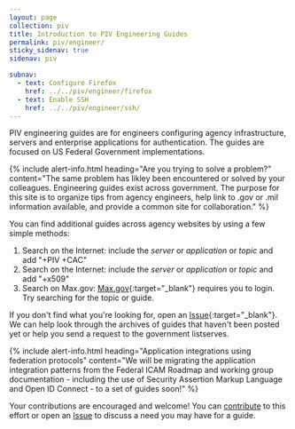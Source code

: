 ```yaml
---
layout: page
collection: piv
title: Introduction to PIV Engineering Guides
permalink: piv/engineer/
sticky_sidenav: true
sidenav: piv

subnav:
  - text: Configure Firefox
    href: ../../piv/engineer/firefox
  - text: Enable SSH
    href: ../../piv/engineer/ssh/
---
```


PIV engineering guides are for engineers configuring agency infrastructure, servers and enterprise applications for authentication. The guides are focused on US Federal Government implementations. 

{% include alert-info.html heading="Are you trying to solve a problem?" content="The same problem has likley been encountered or solved by your colleagues.  Engineering guides exist across government.  The purpose for this site is to organize tips from agency engineers, help link to .gov or .mil information available, and provide a common site for collaboration." %}

You can find additional guides across agency websites by using a few simple methods: 

1. Search on the Internet: include the _server_ or _application_ or _topic_ and add "+PIV +CAC"
2. Search on the Internet: include the _server_ or _application_ or _topic_ and add "+x509"
3. Search on Max.gov:  [Max.gov](https://max.gov){:target="_blank"} requires you to login.  Try searching for the topic or guide.   

If you don't find what you're looking for, open an [Issue]({{site.repo_url}}/issues){:target="_blank"}.  We can help look through the archives of guides that haven't been posted yet or help you send a request to the government listserves.  

{% include alert-info.html heading="Application integrations using federation protocols" content="We will be migrating the application integration patterns from the Federal ICAM Roadmap and working group documentation - including the use of Security Assertion Markup Language and Open ID Connect - to a set of guides soon!" %}

Your contributions are encouraged and welcome! You can [contribute](../../contribute/) to this effort or open an [Issue]({{site.repourl}}/issues) to discuss a need you may have for a guide.
